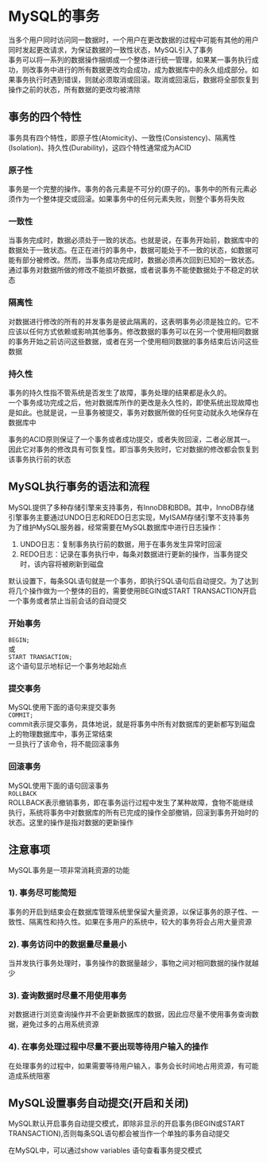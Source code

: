 # MySQL的事务  
当多个用户同时访问同一数据时，一个用户在更改数据的过程中可能有其他的用户同时发起更改请求，为保证数据的一致性状态，MySQL引入了事务  
事务可以将一系列的数据操作捆绑成一个整体进行统一管理，如果某一事务执行成功，则改事务中进行的所有数据更改均会成功，成为数据库中的永久组成部分。如果事务执行时遇到错误，则就必须取消或回滚。取消或回滚后，数据将全部恢复到操作之前的状态，所有数据的更改均被清除  
## 事务的四个特性  
事务具有四个特性，即原子性(Atomicity)、一致性(Consistency)、隔离性(Isolation)、持久性(Durability)，这四个特性通常成为ACID  
### 原子性  
事务是一个完整的操作。事务的各元素是不可分的(原子的)。事务中的所有元素必须作为一个整体提交或回滚。如果事务中的任何元素失败，则整个事务将失败  
### 一致性  
当事务完成时，数据必须处于一致的状态。也就是说，在事务开始前，数据库中的数据处于一致状态。在正在进行的事务中，数据可能处于不一致的状态，如数据可能有部分被修改。然而，当事务成功完成时，数据必须再次回到已知的一致状态。通过事务对数据所做的修改不能损坏数据，或者说事务不能使数据处于不稳定的状态  
### 隔离性  
对数据进行修改的所有的并发事务是彼此隔离的，这表明事务必须是独立的。它不应该以任何方式依赖或影响其他事务。修改数据的事务可以在另一个使用相同数据的事务开始之前访问这些数据，或者在另一个使用相同数据的事务结束后访问这些数据  
### 持久性  
事务的持久性指不管系统是否发生了故障，事务处理的结果都是永久的。  
一个事务成功完成之后，他对数据库所作的更改是永久性的，即使系统出现故障也是如此。也就是说，一旦事务被提交，事务对数据所做的任何变动就永久地保存在数据库中  
  
事务的ACID原则保证了一个事务或者成功提交，或者失败回滚，二者必居其一。因此它对事务的修改具有可恢复性。即当事务失败时，它对数据的修改都会恢复到该事务执行前的状态  
## MySQL执行事务的语法和流程  
MySQL提供了多种存储引擎来支持事务，有InnoDB和BDB。其中，InnoDB存储引擎事务主要通过UNDO日志和REDO日志实现，MyISAM存储引擎不支持事务  
为了维护MySQL服务器，经常需要在MySQL数据库中进行日志操作：  
1. UNDO日志：复制事务执行前的数据，用于在事务发生异常时回滚  
2. REDO日志：记录在事务执行中，每条对数据进行更新的操作，当事务提交时，该内容将被刷新到磁盘  
  
默认设置下，每条SQL语句就是一个事务，即执行SQL语句后自动提交。为了达到将几个操作做为一个整体的目的，需要使用BEGIN或START TRANSACTION开启一个事务或者禁止当前会话的自动提交  
### 开始事务  
`BEGIN;`  
或  
`START TRANSACTION;`  
这个语句显示地标记一个事务地起始点  
### 提交事务  
MySQL使用下面的语句来提交事务  
`COMMIT;`  
commit表示提交事务，具体地说，就是将事务中所有对数据库的更新都写到磁盘上的物理数据库中，事务正常结束  
一旦执行了该命令，将不能回滚事务  
### 回滚事务  
MySQL使用下面的语句回滚事务  
`ROLLBACK`  
ROLLBACK表示撤销事务，即在事务运行过程中发生了某种故障，食物不能继续执行，系统将事务中对数据库的所有已完成的操作全部撤销，回滚到事务开始时的状态。这里的操作是指对数据的更新操作  
## 注意事项  
MySQL事务是一项非常消耗资源的功能  
### 1). 事务尽可能简短  
事务的开启到结束会在数据库管理系统里保留大量资源，以保证事务的原子性、一致性、隔离性和持久性。如果在多用户的系统中，较大的事务将会占用大量资源  
### 2). 事务访问中的数据量尽量最小  
当并发执行事务处理时，事务操作的数据量越少，事物之间对相同数据的操作就越少  
### 3). 查询数据时尽量不用使用事务  
对数据进行浏览查询操作并不会更新数据库的数据，因此应尽量不使用事务查询数据，避免过多的占用系统资源  
### 4). 在事务处理过程中尽量不要出现等待用户输入的操作  
在处理事务的过程中，如果需要等待用户输入，事务会长时间地占用资源，有可能造成系统阻塞  
## MySQL设置事务自动提交(开启和关闭)  
MySQL默认开启事务自动提交模式，即除非显示的开启事务(BEGIN或START TRANSACTION),否则每条SQL语句都会被当作一个单独的事务自动提交  
  
在MySQL中，可以通过show variables 语句查看事务提交模式  



 




